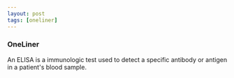 ```yaml
---
layout: post
tags: [oneliner]
---
```



### OneLiner

An ELISA is a immunologic test used to detect a specific antibody or antigen in a patient's blood sample.
